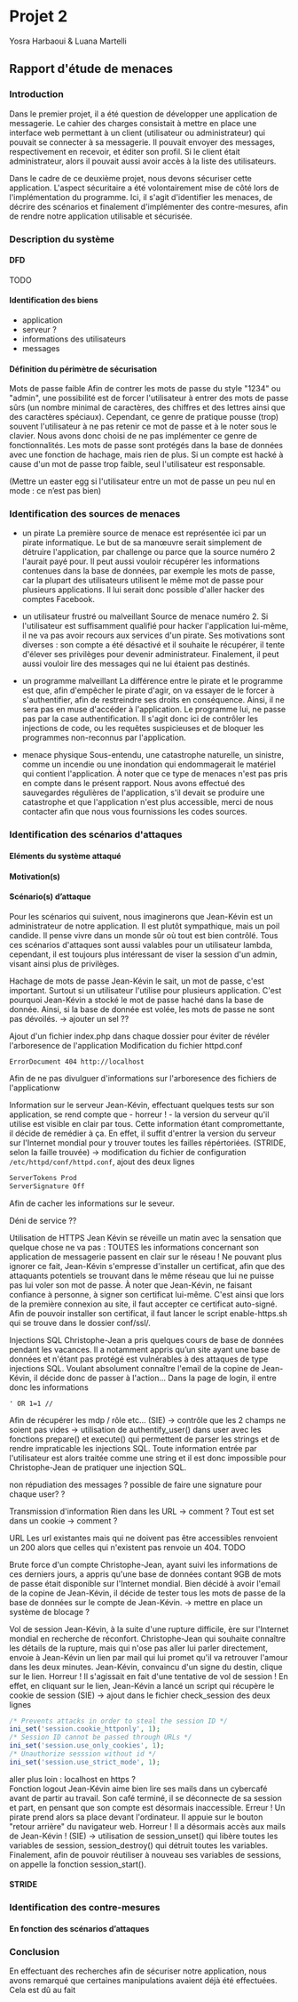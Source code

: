 # Projet 2 

Yosra Harbaoui & Luana Martelli

## Rapport d'étude de menaces

### Introduction

Dans le premier projet, il a été question de développer une application de messagerie. Le cahier des charges consistait à mettre en place une interface web permettant à un client (utilisateur ou administrateur) qui pouvait se connecter à sa messagerie. Il pouvait envoyer des messages, respectivement en recevoir, et éditer son profil. Si le client était administrateur, alors il pouvait aussi avoir accès à la liste des utilisateurs. 

Dans le cadre de ce deuxième projet, nous devons sécuriser cette application. L'aspect sécuritaire a été volontairement mise de côté lors de l'implémentation du programme. Ici, il s'agit d'identifier les menaces, de décrire des scénarios et finalement d'implémenter des contre-mesures, afin de rendre notre application utilisable et sécurisée.


### Description du système

#### DFD

TODO

#### Identification des biens

- application
- serveur ? 
- informations des utilisateurs 
- messages 

#### Définition du périmètre de sécurisation

Mots de passe faible
Afin de contrer les mots de passe du style "1234" ou "admin", une possibilité est de forcer l'utilisateur à entrer des mots de passe sûrs (un nombre minimal de caractères, des chiffres et des lettres ainsi que des caractères spéciaux). Cependant, ce genre de pratique pousse (trop) souvent l'utilisateur à ne pas retenir ce mot de passe et à le noter sous le clavier. Nous avons donc choisi de ne pas implémenter ce genre de fonctionnalités. Les mots de passe sont protégés dans la base de données avec une fonction de hachage, mais rien de plus. Si un compte est hacké à cause d'un mot de passe trop faible, seul l'utilisateur est responsable. 

(Mettre un easter egg si l'utilisateur entre un mot de passe un peu nul en mode : ce n’est pas bien)

### Identification des sources de menaces

- un pirate 
  La première source de menace est représentée ici par un pirate informatique. Le but de sa manœuvre serait simplement de détruire l'application, par challenge ou parce que la source numéro 2 l'aurait payé pour. Il peut aussi vouloir récupérer les informations contenues dans la base de données, par exemple les mots de passe, car la plupart des utilisateurs utilisent le même mot de passe pour plusieurs applications. Il lui serait donc possible d'aller hacker des comptes Facebook. 

- un utilisateur frustré ou malveillant 
  Source de menace numéro 2. Si l'utilisateur est suffisamment qualifié pour hacker l'application lui-même, il ne va pas avoir recours aux services d'un pirate. Ses motivations sont diverses : son compte a été désactivé et il souhaite le récupérer, il tente d'élever ses privilèges pour devenir administrateur. Finalement, il peut aussi vouloir lire des messages qui ne lui étaient pas destinés.

- un programme malveillant 
  La différence entre le pirate et le programme est que, afin d'empêcher le pirate d'agir, on va essayer de le forcer à s'authentifier, afin de restreindre ses droits en conséquence. Ainsi, il ne sera pas en muse d'accéder à l'application. Le programme lui, ne passe pas par la case authentification. Il s'agit donc ici de contrôler les injections de code, ou les requêtes suspicieuses et de bloquer les programmes non-reconnus par l'application. 

- menace physique 
  Sous-entendu, une catastrophe naturelle, un sinistre, comme un incendie ou une inondation qui endommagerait le matériel qui contient l'application. À noter que ce type de menaces n'est pas pris en compte dans le présent rapport. Nous avons effectué des sauvegardes régulières de l'application, s'il devait se produire une catastrophe et que l'application n'est plus accessible, merci de nous contacter afin que nous vous fournissions les codes sources. 


### Identification des scénarios d'attaques

#### Eléments du système attaqué
#### Motivation(s)


#### Scénario(s) d’attaque

Pour les scénarios qui suivent, nous imaginerons que Jean-Kévin est un administrateur de notre application. Il est plutôt sympathique, mais un poil candide. Il pense vivre dans un monde sûr où tout est bien contrôlé. Tous ces scénarios d'attaques sont aussi valables pour un utilisateur lambda, cependant, il est toujours plus intéressant de viser la session d'un admin, visant ainsi plus de privilèges. 

Hachage de mots de passe
Jean-Kévin le sait, un mot de passe, c'est important. Surtout si un utilisateur l'utilise pour plusieurs application. C'est pourquoi Jean-Kévin a stocké le mot de passe haché dans la base de donnée. Ainsi, si la base de donnée est volée, les mots de passe ne sont pas dévoilés.
-> ajouter un sel ??



Ajout d'un fichier index.php dans chaque dossier pour éviter de révéler l'arboresence de l'application
Modification du fichier httpd.conf
```
ErrorDocument 404 http://localhost
```
Afin de ne pas divulguer d'informations sur l'arboresence des fichiers de l'applicationw



Information sur le serveur 
Jean-Kévin, effectuant quelques tests sur son application, se rend compte que - horreur ! - la version du serveur qu'il utilise est visible en clair par tous. Cette information étant compromettante, il décide de remédier à ça. En effet, il suffit d'entrer la version du serveur sur l'Internet mondial pour y trouver toutes les failles répértoriées. (STRIDE, selon la faille trouvée)
-> modification du fichier de configuration `/etc/httpd/conf/httpd.conf`, ajout des deux lignes
```bash
ServerTokens Prod
ServerSignature Off
```
Afin de cacher les informations sur le seveur. 

Déni de service ?? 

Utilisation de HTTPS
Jean Kévin se réveille un matin avec la sensation que quelque chose ne va pas : TOUTES les informations concernant son application de messagerie passent en clair sur le réseau ! Ne pouvant plus ignorer ce fait, Jean-Kévin s'empresse d'installer un certificat, afin que des attaquants potentiels se trouvant dans le même réseau que lui ne puisse pas lui voler son mot de passe. À noter que Jean-Kévin, ne faisant confiance à personne, à signer son certificat lui-même. C'est ainsi que lors de la première connexion au site, il faut accepter ce certificat auto-signé.
Afin de pouvoir installer son certificat, il faut lancer le script enable-https.sh qui se trouve dans le dossier conf/ssl/.


Injections SQL 
Christophe-Jean a pris quelques cours de base de données pendant les vacances. Il a notamment appris qu’un site ayant une base de données et n'étant pas protégé est vulnérables à des attaques de type injections SQL. Voulant absolument connaître l'email de la copine de Jean-Kévin, il décide donc de passer à l'action... Dans la page de login, il entre donc les informations
```
' OR 1=1 //
```
Afin de récupérer les mdp / rôle etc... (SIE)
-> contrôle que les 2 champs ne soient pas vides
-> utilisation de authentify_user() dans user avec les fonctions prepare() et execute() qui permettent de parser les strings et de rendre impraticable les injections SQL. Toute information entrée par l'utilisateur est alors traitée comme une string et il est donc impossible pour Christophe-Jean de pratiquer une injection SQL.

non répudiation des messages ? 
possible de faire une signature pour chaque user? ?


Transmission d'information
Rien dans les URL -> comment ? 
Tout est set dans un cookie -> comment ? 


URL
Les url existantes mais qui ne doivent pas être accessibles renvoient un 200 alors que celles qui n'existent pas renvoie un 404. TODO

Brute force d'un compte
Christophe-Jean, ayant suivi les informations de ces derniers jours, a appris qu'une base de données contant 9GB de mots de passe était disponible sur l'Internet mondial. Bien décidé à avoir l'email de la copine de Jean-Kévin, il décide de tester tous les mots de passe de la base de données sur le compte de Jean-Kévin. 
-> mettre en place un système de blocage ? 


Vol de session
Jean-Kévin, à la suite d'une rupture difficile, ère sur l'Internet mondial en recherche de réconfort. Christophe-Jean qui souhaite connaître les détails de la rupture, mais qui n'ose pas aller lui parler directement, envoie à Jean-Kévin un lien par mail qui lui promet qu'il va retrouver l'amour dans les deux minutes. Jean-Kévin, convaincu d'un signe du destin, clique sur le lien. Horreur ! Il s'agissait en fait d'une tentative de vol de session ! En effet, en cliquant sur le lien, Jean-Kévin a lancé un script qui récupère le cookie de session (SIE)
-> ajout dans le fichier check_session des deux lignes 
```php
/* Prevents attacks in order to steal the session ID */
ini_set('session.cookie_httponly', 1);
/* Session ID cannot be passed through URLs */
ini_set('session.use_only_cookies', 1);
/* Unauthorize sesssion without id */
ini_set('session.use_strict_mode', 1);
```
aller plus loin : localhost en https ? 
​	
Fonction logout 
Jean-Kévin aime bien lire ses mails dans un cybercafé avant de partir au travail. Son café terminé, il se déconnecte de sa session et part, en pensant que son compte est désormais inaccessible. Erreur ! Un pirate prend alors sa place devant l'ordinateur. Il appuie sur le bouton "retour arrière" du navigateur web. Horreur ! Il a désormais accès aux mails de Jean-Kévin ! (SIE)
-> utilisation de session_unset() qui libère toutes les variables de session, session_destroy() qui détruit toutes les variables. Finalement, afin de pouvoir réutiliser à nouveau ses variables de sessions, on appelle la fonction session_start().

#### STRIDE

### Identification des contre-mesures
#### En fonction des scénarios d’attaques

### Conclusion

En effectuant des recherches afin de sécuriser notre application, nous avons remarqué que certaines manipulations avaient déjà été effectuées. Cela est dû au fait 
